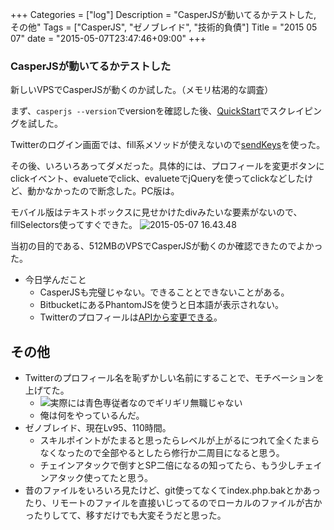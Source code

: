 +++
Categories = ["log"]
Description = "CasperJSが動いてるかテストした, その他"
Tags = ["CasperJS", "ゼノブレイド", "技術的負債"]
Title = "2015 05 07"
date = "2015-05-07T23:47:46+09:00"
+++

### CasperJSが動いてるかテストした
新しいVPSでCasperJSが動くのか試した。（メモリ枯渇的な調査）

まず、`casperjs --version`でversionを確認した後、[QuickStart](http://docs.casperjs.org/en/latest/quickstart.html)でスクレイピングを試した。

Twitterのログイン画面では、fill系メソッドが使えないので[sendKeys](http://docs.casperjs.org/en/latest/modules/casper.html#sendkeys)を使った。

その後、いろいろあってダメだった。具体的には、プロフィールを変更ボタンにclickイベント、evalueteでclick、evalueteでjQueryを使ってclickなどしたけど、動かなかったので断念した。PC版は。

モバイル版はテキストボックスに見せかけたdivみたいな要素がないので、fillSelectors使ってすぐできた。
<img src="/log/media/2015-05-07 16.43.48.png" alt="2015-05-07 16.43.48">

当初の目的である、512MBのVPSでCasperJSが動くのか確認できたのでよかった。

* 今日学んだこと
	* CasperJSも完璧じゃない。できることとできないことがある。
	* BitbucketにあるPhantomJSを使うと日本語が表示されない。
	* Twitterのプロフィールは[APIから変更できる](https://dev.twitter.com/rest/reference/post/account/update_profile)。


## その他
* Twitterのプロフィール名を恥ずかしい名前にすることで、モチベーションを上げてた。
	* <img src="/log/media/hazukashii.png" title="実際には青色専従者なのでギリギリ無職じゃない">
	* 俺は何をやっているんだ。
* ゼノブレイド、現在Lv95、110時間。
	* スキルポイントがたまると思ったらレベルが上がるにつれて全くたまらなくなったので全部やるとしたら修行か二周目になると思う。
	* チェインアタックで倒すとSP二倍になるの知ってたら、もう少しチェインアタック使ってたと思う。
* 昔のファイルをいろいろ見たけど、git使ってなくてindex.php.bakとかあったり、リモートのファイルを直接いじってるのでローカルのファイルが古かったりしてて、移すだけでも大変そうだと思った。